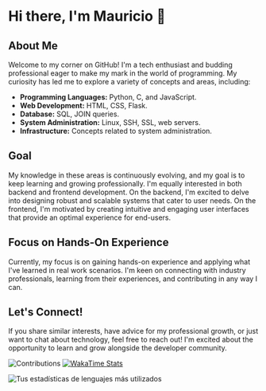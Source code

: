 # Hi there, I'm Mauricio 👋

## About Me

Welcome to my corner on GitHub! I'm a tech enthusiast and budding professional eager to make my mark in the world of programming. My curiosity has led me to explore a variety of concepts and areas, including:

- **Programming Languages:** Python, C, and JavaScript.
- **Web Development:** HTML, CSS, Flask.
- **Database:** SQL, JOIN queries.
- **System Administration:** Linux, SSH, SSL, web servers.
- **Infrastructure:** Concepts related to system administration.

## Goal

My knowledge in these areas is continuously evolving, and my goal is to keep learning and growing professionally. I'm equally interested in both backend and frontend development. On the backend, I'm excited to delve into designing robust and scalable systems that cater to user needs. On the frontend, I'm motivated by creating intuitive and engaging user interfaces that provide an optimal experience for end-users.

## Focus on Hands-On Experience

Currently, my focus is on gaining hands-on experience and applying what I've learned in real work scenarios. I'm keen on connecting with industry professionals, learning from their experiences, and contributing in any way I can.

## Let's Connect!

If you share similar interests, have advice for my professional growth, or just want to chat about technology, feel free to reach out! I'm excited about the opportunity to learn and grow alongside the developer community.


![Contributions](https://github-readme-streak-stats.herokuapp.com/?user=binbashz)
[![WakaTime Stats](https://github-readme-stats.vercel.app/api/wakatime?username=binbashz)](https://github.com/anuraghazra/github-readme-stats)


![Tus estadísticas de lenguajes más utilizados](https://github-readme-stats.vercel.app/api/top-langs/?username=binbashz&layout=donut)

